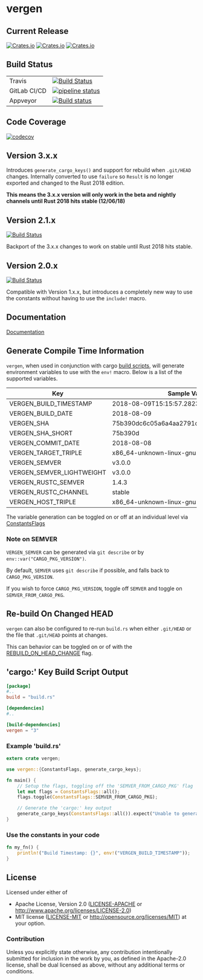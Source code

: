 # vergen
## Current Release
[![Crates.io](https://img.shields.io/crates/v/vergen.svg)](https://crates.io/crates/vergen)
[![Crates.io](https://img.shields.io/crates/l/vergen.svg)](https://crates.io/crates/vergen)
[![Crates.io](https://img.shields.io/crates/d/vergen.svg)](https://crates.io/crates/vergen)

## Build Status
|              |                                                                                   |
---------------|-----------------------------------------------------------------------------------|
| Travis       | [![Build Status](https://travis-ci.org/rustyhorde/vergen.svg?branch=master)](https://travis-ci.org/rustyhorde/vergen)|
| GitLab CI/CD | [![pipeline status](https://gitlab.com/rustyhorde/vergen/badges/master/pipeline.svg)](https://gitlab.com/rustyhorde/vergen/commits/master)|
| Appveyor     | [![Build status](https://ci.appveyor.com/api/projects/status/fjliwvxqayyecl1j?svg=true)](https://ci.appveyor.com/project/CraZySacX/vergen)|

## Code Coverage
[![codecov](https://codecov.io/gh/rustyhorde/vergen/branch/master/graph/badge.svg)](https://codecov.io/gh/rustyhorde/vergen)

## Version 3.x.x
Introduces `generate_cargo_keys()` and support for rebuild when `.git/HEAD` changes.
Internally converted to use `failure` so `Result` is no longer exported and changed to the Rust 2018
edition.

**This means the 3.x.x version will only work in the beta and nightly channels until Rust 2018
hits stable (12/06/18)**

## Version 2.1.x
[![Build Status](https://travis-ci.org/rustyhorde/vergen.svg?branch=v2.1.1)](https://travis-ci.org/rustyhorde/vergen)

Backport of the 3.x.x changes to work on stable until Rust 2018 hits stable.

## Version 2.0.x
[![Build Status](https://travis-ci.org/rustyhorde/vergen.svg?branch=v2.0.4)](https://travis-ci.org/rustyhorde/vergen)

Compatible with Version 1.x.x, but introduces a completely new way to use the constants without having to
use the `include!` macro.

## Documentation
[Documentation](https://docs.rs/vergen)

## Generate Compile Time Information
`vergen`, when used in conjunction with cargo [build scripts], will
generate environment variables to use with the `env!` macro.  Below
is a list of the supported variables.

Key                       | Sample Value
--------------------------|----------------------------------------
VERGEN_BUILD_TIMESTAMP    |2018-08-09T15:15:57.282334589+00:000
VERGEN_BUILD_DATE         |2018-08-09
VERGEN_SHA                |75b390dc6c05a6a4aa2791cc7b3934591803bc22
VERGEN_SHA_SHORT          |75b390d
VERGEN_COMMIT_DATE        |2018-08-08
VERGEN_TARGET_TRIPLE      |x86_64-unknown-linux-gnu
VERGEN_SEMVER             |v3.0.0
VERGEN_SEMVER_LIGHTWEIGHT |v3.0.0
VERGEN_RUSTC_SEMVER       |1.4.3
VERGEN_RUSTC_CHANNEL      |stable
VERGEN_HOST_TRIPLE        |x86_64-unknown-linux-gnu

The variable generation can be toggled on or off at an individual level
via [ConstantsFlags](crate::constants::ConstantsFlags)

### Note on SEMVER
`VERGEN_SEMVER` can be generated via `git describe` or by
`env::var("CARGO_PKG_VERSION")`.

By default, `SEMVER` uses `git describe` if possible, and falls back to `CARGO_PKG_VERSION`.

If you wish to force `CARGO_PKG_VERSION`, toggle off `SEMVER` and toggle
on `SEMVER_FROM_CARGO_PKG`.

## Re-build On Changed HEAD
`vergen` can also be configured to re-run `build.rs` when either `.git/HEAD` or
the file that `.git/HEAD` points at changes.

This can behavior can be toggled on or of with the [REBUILD_ON_HEAD_CHANGE] flag.

[REBUILD_ON_HEAD_CHANGE]: crate::constants::ConstantsFlags::REBUILD_ON_HEAD_CHANGE
[build scripts]: https://doc.rust-lang.org/cargo/reference/build-scripts.html

## 'cargo:' Key Build Script Output
```toml
[package]
#..
build = "build.rs"

[dependencies]
#..

[build-dependencies]
vergen = "3"
```

### Example 'build.rs'

```rust
extern crate vergen;

use vergen::{ConstantsFlags, generate_cargo_keys};

fn main() {
    // Setup the flags, toggling off the 'SEMVER_FROM_CARGO_PKG' flag
    let mut flags = ConstantsFlags::all();
    flags.toggle(ConstantsFlags::SEMVER_FROM_CARGO_PKG);

    // Generate the 'cargo:' key output
    generate_cargo_keys(ConstantsFlags::all()).expect("Unable to generate the cargo keys!");
}
```

### Use the constants in your code

```rust
fn my_fn() {
    println!("Build Timestamp: {}", env!("VERGEN_BUILD_TIMESTAMP"));
}
```

## License

Licensed under either of
 * Apache License, Version 2.0 ([LICENSE-APACHE](LICENSE-APACHE) or http://www.apache.org/licenses/LICENSE-2.0)
 * MIT license ([LICENSE-MIT](LICENSE-MIT) or http://opensource.org/licenses/MIT)
at your option.

### Contribution

Unless you explicitly state otherwise, any contribution intentionally submitted
for inclusion in the work by you, as defined in the Apache-2.0 license, shall be dual licensed as above, without any
additional terms or conditions.
